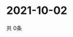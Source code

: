 # 2021-10-02
  共 0条

  <!-- BEGIN -->
  <!-- 最后更新时间Sat Oct 02 2021 00:15:51 GMT+0000 (Coordinated Universal Time) -->
  
  <!-- END -->
  
  